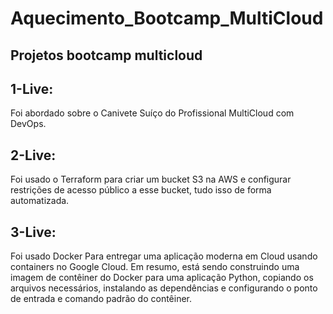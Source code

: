 # Aquecimento_Bootcamp_MultiCloud
## Projetos bootcamp multicloud

## 1-Live:
Foi abordado sobre o Canivete Suíço do Profissional MultiCloud com DevOps.

## 2-Live:
Foi usado o Terraform para criar um bucket S3 na AWS e configurar restrições de acesso público a esse bucket, tudo isso de forma automatizada.

## 3-Live:
Foi usado Docker Para entregar uma aplicação moderna em Cloud usando containers no Google Cloud. Em resumo, está sendo construindo uma imagem de contêiner do Docker para uma aplicação Python, copiando os arquivos necessários, instalando as dependências e configurando o ponto de entrada e comando padrão do contêiner.




